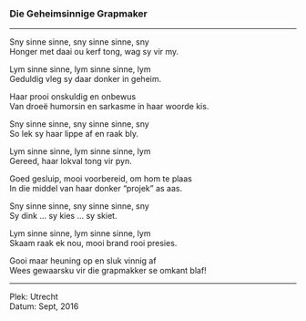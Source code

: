 ### Die Geheimsinnige Grapmaker

---

Sny sinne sinne, sny sinne sinne, sny<br />
Honger met daai ou kerf tong, wag sy vir my.

Lym sinne sinne, lym sinne sinne, lym<br />
Geduldig vleg sy daar donker in geheim.

Haar prooi onskuldig en onbewus<br />
Van droeë humorsin en sarkasme in haar woorde kis.

Sny sinne sinne, sny sinne sinne, sny<br />
So lek sy haar lippe af en raak bly.

Lym sinne sinne, lym sinne sinne, lym<br />
Gereed, haar lokval tong vir pyn.

Goed gesluip, mooi voorbereid, om hom te plaas<br />
In die middel van haar donker “projek” as aas.

Sny sinne sinne, sny sinne sinne, sny<br />
Sy dink ... sy kies ... sy skiet.

Lym sinne sinne, lym sinne sinne, lym<br />
Skaam raak ek nou, mooi brand rooi presies.

Gooi maar heuning op en sluk vinnig af<br />
Wees gewaarsku vir die grapmakker se omkant blaf!

---

Plek: Utrecht<br />
Datum: Sept, 2016
